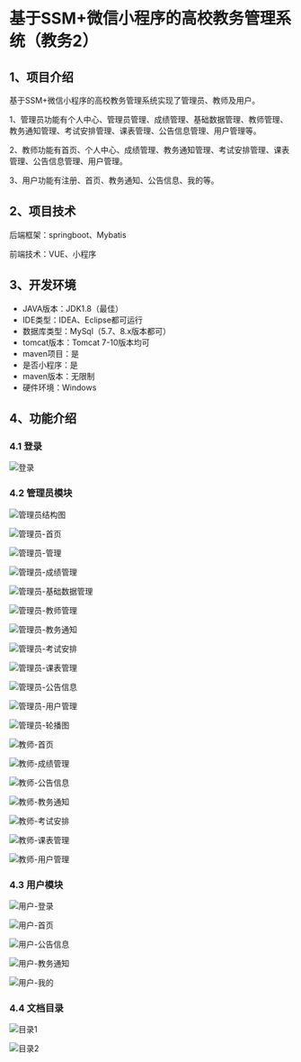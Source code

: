 # 基于SSM+微信小程序的高校教务管理系统（教务2）



## 1、项目介绍

基于SSM+微信小程序的高校教务管理系统实现了管理员、教师及用户。

1、管理员功能有个人中心、管理员管理、成绩管理、基础数据管理、教师管理、教务通知管理、考试安排管理、课表管理、公告信息管理、用户管理等。

2、教师功能有首页、个人中心、成绩管理、教务通知管理、考试安排管理、课表管理、公告信息管理、用户管理。

3、用户功能有注册、首页、教务通知、公告信息、我的等。

## 2、项目技术

后端框架：springboot、Mybatis

前端技术：VUE、小程序

## 3、开发环境

- JAVA版本：JDK1.8（最佳）
- IDE类型：IDEA、Eclipse都可运行
- 数据库类型：MySql（5.7、8.x版本都可） 
- tomcat版本：Tomcat 7-10版本均可
- maven项目：是
- 是否小程序：是
- maven版本：无限制
- 硬件环境：Windows

## 4、功能介绍

### 4.1 登录

![登录](https://www.codemarket.fun/202408142233905.png)

### 4.2 管理员模块
![管理员结构图](https://www.codemarket.fun/202407162022681.png)

![管理员-首页](https://www.codemarket.fun/202407162022697.png)

![管理员-管理](https://www.codemarket.fun/202407162022974.png)

![管理员-成绩管理](https://www.codemarket.fun/202407162022873.png)

![管理员-基础数据管理](https://www.codemarket.fun/202407162022016.png)

![管理员-教师管理](https://www.codemarket.fun/202407162022068.png)

![管理员-教务通知](https://www.codemarket.fun/202407162022559.png)

![管理员-考试安排](https://www.codemarket.fun/202407162022686.png)

![管理员-课表管理](https://www.codemarket.fun/202407162022689.png)

![管理员-公告信息](https://www.codemarket.fun/202407162022923.png)

![管理员-用户管理](https://www.codemarket.fun/202407162022712.png)

![管理员-轮播图](https://www.codemarket.fun/202407162022700.png)

![教师-首页](https://www.codemarket.fun/202407162022454.png)

![教师-成绩管理](https://www.codemarket.fun/202407162022128.png)

![教师-公告信息](https://www.codemarket.fun/202407162022249.png)

![教师-教务通知](https://www.codemarket.fun/202407162022304.png)

![教师-考试安排](https://www.codemarket.fun/202407162022359.png)

![教师-课表管理](https://www.codemarket.fun/202407162022404.png)

![教师-用户管理](https://www.codemarket.fun/202407162022816.png)

### 4.3 用户模块

![用户-登录](https://www.codemarket.fun/202407162023114.png)

![用户-首页](https://www.codemarket.fun/202407162023105.png)

![用户-公告信息](https://www.codemarket.fun/202407162023088.png)

![用户-教务通知](https://www.codemarket.fun/202407162023083.png)

![用户-我的](https://www.codemarket.fun/202407162023102.png)

### 4.4 文档目录

![目录1](https://www.codemarket.fun/202407162023160.png)

![目录2](https://www.codemarket.fun/202407162023150.png)
